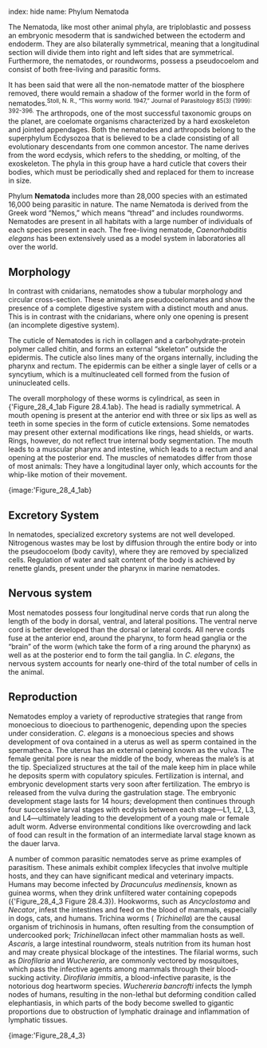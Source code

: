 index: hide
name: Phylum Nematoda

The Nematoda, like most other animal phyla, are triploblastic and possess an embryonic mesoderm that is sandwiched between the ectoderm and endoderm. They are also bilaterally symmetrical, meaning that a longitudinal section will divide them into right and left sides that are symmetrical. Furthermore, the nematodes, or roundworms, possess a pseudocoelom and consist of both free-living and parasitic forms.

It has been said that were all the non-nematode matter of the biosphere removed, there would remain a shadow of the former world in the form of nematodes.<sup>Stoll, N. R., “This wormy world. 1947,” Journal of Parasitology 85(3) (1999): 392-396.</sup> The arthropods, one of the most successful taxonomic groups on the planet, are coelomate organisms characterized by a hard exoskeleton and jointed appendages. Both the nematodes and arthropods belong to the superphylum Ecdysozoa that is believed to be a clade consisting of all evolutionary descendants from one common ancestor. The name derives from the word ecdysis, which refers to the shedding, or molting, of the exoskeleton. The phyla in this group have a hard cuticle that covers their bodies, which must be periodically shed and replaced for them to increase in size.

Phylum  **Nematoda** includes more than 28,000 species with an estimated 16,000 being parasitic in nature. The name Nematoda is derived from the Greek word “Nemos,” which means “thread” and includes roundworms. Nematodes are present in all habitats with a large number of individuals of each species present in each. The free-living nematode,  *Caenorhabditis elegans* has been extensively used as a model system in laboratories all over the world.

## Morphology

In contrast with cnidarians, nematodes show a tubular morphology and circular cross-section. These animals are pseudocoelomates and show the presence of a complete digestive system with a distinct mouth and anus. This is in contrast with the cnidarians, where only one opening is present (an incomplete digestive system).

The cuticle of Nematodes is rich in collagen and a carbohydrate-protein polymer called chitin, and forms an external “skeleton” outside the epidermis. The cuticle also lines many of the organs internally, including the pharynx and rectum. The epidermis can be either a single layer of cells or a syncytium, which is a multinucleated cell formed from the fusion of uninucleated cells.

The overall morphology of these worms is cylindrical, as seen in {'Figure_28_4_1ab Figure 28.4.1ab}. The head is radially symmetrical. A mouth opening is present at the anterior end with three or six lips as well as teeth in some species in the form of cuticle extensions. Some nematodes may present other external modifications like rings, head shields, or warts. Rings, however, do not reflect true internal body segmentation. The mouth leads to a muscular pharynx and intestine, which leads to a rectum and anal opening at the posterior end. The muscles of nematodes differ from those of most animals: They have a longitudinal layer only, which accounts for the whip-like motion of their movement.


{image:'Figure_28_4_1ab}
        

## Excretory System

In nematodes, specialized excretory systems are not well developed. Nitrogenous wastes may be lost by diffusion through the entire body or into the pseudocoelom (body cavity), where they are removed by specialized cells. Regulation of water and salt content of the body is achieved by renette glands, present under the pharynx in marine nematodes.

## Nervous system

Most nematodes possess four longitudinal nerve cords that run along the length of the body in dorsal, ventral, and lateral positions. The ventral nerve cord is better developed than the dorsal or lateral cords. All nerve cords fuse at the anterior end, around the pharynx, to form head ganglia or the “brain” of the worm (which take the form of a ring around the pharynx) as well as at the posterior end to form the tail ganglia. In  *C*. *elegans*, the nervous system accounts for nearly one-third of the total number of cells in the animal.

## Reproduction

Nematodes employ a variety of reproductive strategies that range from monoecious to dioecious to parthenogenic, depending upon the species under consideration.  *C*.  *elegans* is a monoecious species and shows development of ova contained in a uterus as well as sperm contained in the spermatheca. The uterus has an external opening known as the vulva. The female genital pore is near the middle of the body, whereas the male’s is at the tip. Specialized structures at the tail of the male keep him in place while he deposits sperm with copulatory spicules. Fertilization is internal, and embryonic development starts very soon after fertilization. The embryo is released from the vulva during the gastrulation stage. The embryonic development stage lasts for 14 hours; development then continues through four successive larval stages with ecdysis between each stage—L1, L2, L3, and L4—ultimately leading to the development of a young male or female adult worm. Adverse environmental conditions like overcrowding and lack of food can result in the formation of an intermediate larval stage known as the dauer larva.

A number of common parasitic nematodes serve as prime examples of parasitism. These animals exhibit complex lifecycles that involve multiple hosts, and they can have significant medical and veterinary impacts. Humans may become infected by *Dracunculus medinensis*, known as guinea worms, when they drink unfiltered water containing copepods ({'Figure_28_4_3 Figure 28.4.3}). Hookworms, such as  *Ancyclostoma* and  *Necator*, infest the intestines and feed on the blood of mammals, especially in dogs, cats, and humans. Trichina worms ( *Trichinella*) are the causal organism of trichinosis in humans, often resulting from the consumption of undercooked pork;  *Trichinella*can infect other mammalian hosts as well.  *Ascaris*, a large intestinal roundworm, steals nutrition from its human host and may create physical blockage of the intestines. The filarial worms, such as  *Dirofilaria* and  *Wuchereria*, are commonly vectored by mosquitoes, which pass the infective agents among mammals through their blood-sucking activity.  *Dirofilaria immitis*, a blood-infective parasite, is the notorious dog heartworm species.  *Wuchereria bancrofti* infects the lymph nodes of humans, resulting in the non-lethal but deforming condition called elephantiasis, in which parts of the body become swelled to gigantic proportions due to obstruction of lymphatic drainage and inflammation of lymphatic tissues.


{image:'Figure_28_4_3}
        
